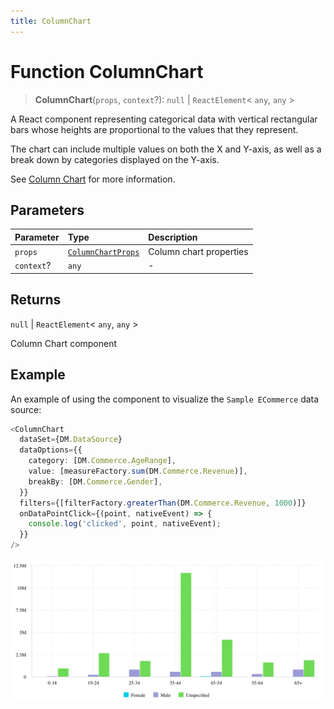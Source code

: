 ```yaml
---
title: ColumnChart
---
```


# Function ColumnChart

> **ColumnChart**(`props`, `context`?): `null` \| `ReactElement`\< `any`, `any` \>

A React component representing categorical data with vertical rectangular bars
whose heights are proportional to the values that they represent.

The chart can include multiple values on both the X and Y-axis, as well as a break down by categories displayed on the Y-axis.

See [Column Chart](https://docs.sisense.com/main/SisenseLinux/column-chart.htm) for more information.

## Parameters

| Parameter | Type | Description |
| :------ | :------ | :------ |
| `props` | [`ColumnChartProps`](../interfaces/interface.ColumnChartProps.md) | Column chart properties |
| `context`? | `any` | - |

## Returns

`null` \| `ReactElement`\< `any`, `any` \>

Column Chart component

## Example

An example of using the component to visualize the `Sample ECommerce` data source:
```ts
<ColumnChart
  dataSet={DM.DataSource}
  dataOptions={{
    category: [DM.Commerce.AgeRange],
    value: [measureFactory.sum(DM.Commerce.Revenue)],
    breakBy: [DM.Commerce.Gender],
  }}
  filters={[filterFactory.greaterThan(DM.Commerce.Revenue, 1000)]}
  onDataPointClick={(point, nativeEvent) => {
    console.log('clicked', point, nativeEvent);
  }}
/>
```

<img src="../../../img/column-chart-example-1.png" width="800"/>
